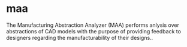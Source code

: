 # maa
The Manufacturing Abstraction Analyzer (MAA) performs anlysis over abstractions of CAD models with the purpose of providing feedback to designers regarding the manufacturability of their designs..
